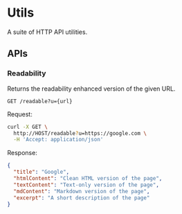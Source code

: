 # Utils

A suite of HTTP API utilities.

## APIs

### Readability

Returns the readability enhanced version of the given URL.

`GET /readable?u={url}`

Request:

```bash
curl -X GET \
  http://HOST/readable?u=https://google.com \
  -H 'Accept: application/json'
```

Response:

```json
{
  "title": "Google",
  "htmlContent": "Clean HTML version of the page",
  "textContent": "Text-only version of the page",
  "mdContent": "Markdown version of the page",
  "excerpt": "A short description of the page"
}
```
